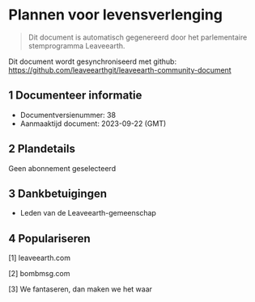 # Plannen voor levensverlenging

>Dit document is automatisch gegenereerd door het parlementaire stemprogramma Leaveearth.

Dit document wordt gesynchroniseerd met github: https://github.com/leaveearthgit/leaveearth-community-document

## 1 Documenteer informatie

- Documentversienummer: 38
- Aanmaaktijd document: 2023-09-22 (GMT)

## 2 Plandetails

Geen abonnement geselecteerd

## 3 Dankbetuigingen
* Leden van de Leaveearth-gemeenschap

## 4 Populariseren
[1] leaveearth.com

[2] bombmsg.com

[3] We fantaseren, dan maken we het waar